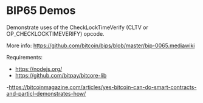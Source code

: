 # BIP65 Demos

Demonstrate uses of the CheckLockTimeVerify (CLTV or OP_CHECKLOCKTIMEVERIFY) opcode.

More info: https://github.com/bitcoin/bips/blob/master/bip-0065.mediawiki

Requirements:
- https://nodejs.org/
- https://github.com/bitpay/bitcore-lib

-https://bitcoinmagazine.com/articles/yes-bitcoin-can-do-smart-contracts-and-particl-demonstrates-how/
